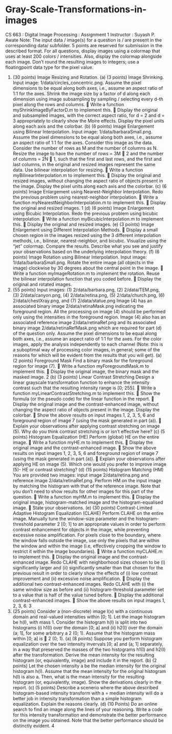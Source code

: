 # Gray-Scale-Transformations-in-images

CS 663 : Digital Image Processing : Assignment 1
Instructor : Suyash P. Awate
Note: The input data / image(s) for a question is / are present in the corresponding data/ subfolder.
5 points are reserved for submission in the described format.
For all questions, display images using a colormap that uses at least 200 colors / intensities. Also,
display the colormap alongside each image. Don’t round the resulting images to integers; use a floatingpoint
data type for the pixel value.
1. (30 points) Image Resizing and Rotation.
(a) (3 points) Image Shrinking.
Input image: 1/data/circles_concentric.png.
Assume the pixel dimensions to be equal along both axes, i.e., assume an aspect ratio of
1:1 for the axes.
Shrink the image size by a factor of d along each dimension using image subsampling by
sampling / selecting every d-th pixel along the rows and columns.
 Write a function myShrinkImageByFactorD.m to implement this.
 Display the original and subsampled images, with the correct aspect ratio, for d = 2 and
d = 3 appropriately to clearly show the Moire effects. Display the pixel units along each axis
and the colorbar.
(b) (6 points) Image Enlargement using Bilinear Interpolation.
Input image: 1/data/barbaraSmall.png.
Assume the pixel dimensions to be equal along both axes, i.e., assume an aspect ratio of
1:1 for the axes. Consider this image as the data. Consider the number of rows as M and
the number of columns as N.
Resize the image to have the number of rows = 3M 􀀀 2 and the number of columns =
2N 􀀀 1, such that the first and last rows, and the first and last columns, in the original and
resized images represent the same data.
Use bilinear interpolation for resizing.
 Write a function myBilinearInterpolation.m to implement this.
 Display the original and resized images, without changing the aspect ratio of objects
present in the image. Display the pixel units along each axis and the colorbar.
(c) (6 points) Image Enlargement using Nearest-Neighbor Interpolation.
Redo the previous problem using nearest-neighbor interpolation.
 Write a function myNearestNeighborInterpolation.m to implement this.
 Display the original and resized images.
1
(d) (6 points) Image Enlargement using Bicubic Interpolation.
Redo the previous problem using bicubic interpolation.
 Write a function myBicubicInterpolation.m to implement this.
 Display the original and resized images.
(e) (3 points) Image Enlargement using Different Interpolation Methods.
 Display a small chosen region in the images resized using the 3 different interpolation
methods, i.e., bilinear, nearest-neighbor, and bicubic. Visualize using the “jet” colormap.
Compare the results. Describe what you see and justify your observations based on the
underlying interpolation theory.
(f) (6 points) Image Rotation using Bilinear Interpolation.
Input image: 1/data/barbaraSmall.png.
Rotate the entire image (all objects in the image) clockwise by 30 degrees about the central
point in the image.
 Write a function myImageRotation.m to implement the rotation. Reuse the bilinear interpolation
function that you coded before.
 Display the original and rotated images.
2. (55 points)
Input images:
(1) 2/data/barbara.png,
(2) 2/data/TEM.png,
(3) 2/data/canyon.png,
(4) 2/data/retina.png,
(5) 2/data/church.png,
(6) 2/data/chestXray.png, and
(7) 2/data/statue.png
Image (4) has an associated binary image 2/data/retinaMask.png indicating the foreground
region. All the processing on image (4) should be performed only using the intensities in the
foreground region. Image (4) also has an associated reference image 2/data/retinaRef.png
and its associated binary image 2/data/retinaRefMask.png which are required for part (d) of
the question only.
Assume the pixel dimensions to be equal along both axes, i.e., assume an aspect ratio of 1:1 for
the axes.
For the color images, apply the analysis independently to each channel (Note: this is a suboptimal
way of processing color images, in general; some of the reasons for which will be evident from
the results that you will get).
(a) (2 points) Foreground Mask
Find a binary mask for the foreground region for image (7).
 Write a function myForegroundMask.m to implement this.
 Display the original image, the binary mask and the masked image.
2
(b) (3 points) Linear Contrast Stretching
Design a linear grayscale transformation function to enhance the intensity contrast such that
the resulting intensity range is [0; 255].
 Write a function myLinearContrastStretching.m to implement this.
 Show the formula (or the pseudo code) for the linear function in the report.
 Display the original image and the contrast-enhanced image, without changing the aspect
ratio of objects present in the image. Display the colorbar.
 Show the above results on input images 1, 2, 3, 5, 6 and foreground region of image 7
(using the mask generated in part (a)).
 Explain your observations after applying contrast stretching on image (5). Why do you
think contrast stretching is or isn’t effective here?
(c) (5 points) Histogram Equalization (HE)
Perform (global) HE on the entire image.
 Write a function myHE.m to implement this.
 Display the original image and the contrast-enhanced image.
 Show the above results on input images 1, 2, 3, 5, 6 and foreground region of image 7
(using the mask generated in part (a)).
 Explain your observations after applying HE on image (5). Which one would you prefer to
improve image (5)- HE or contrast stretching?
(d) (15 points) Histogram Matching (HM) You are provided two images: input image
2/data/retina.png and reference image 2/data/retinaRef.png. Perform HM on the
input image by matching the histogram with that of the reference image. Note that you don’t
need to show results for other images for this part of the question.
 Write a function myHM.m to implement this.
 Display the original image, histogram-matched image and the histogram-equalised image.
 State your observations.
(e) (30 points) Contrast-Limited Adaptive Histogram Equalization (CLAHE)
Perform CLAHE on the entire image. Manually tune the window-size parameter and the
histogram-threshold parameter 2 [0; 1] to an appropriate values in order to perform contrast
enhancement for objects in the image, while preventing excessive noise amplification. For
pixels close to the boundary, where the window falls outside the image, use only the pixels
that are within the window and within the image (i.e, effectively cropping the window to
restrict it within the image boundaries).
 Write a function myCLAHE.m to implement this.
 Display the original image and the contrast-enhanced image.
Redo CLAHE with neighborhood sizes chosen to be (i) significantly larger and (ii) significantly
smaller than that chosen for the previous result in order to clearly show the effects of
(i) low contrast improvement and (ii) excessive noise amplification.
 Display the additional two contrast-enhanced images.
Redo CLAHE with (i) the same window size as before and (ii) histogram-threshold parameter
set to a value that is half of the value tuned before.
 Display the additional contrast-enhanced images.
 Show the above results on input images 1, 2, 3, 6.
3
3. (25 points)
Consider a (non-discrete) image I(x) with a continuous domain and real-valued intensities within
[0; 1]. Let the image histogram be h(I), with mass 1. Consider the histogram h(I) is split into two
histograms (i) h1(I) over the domain [0; a] and (ii) h2(I) over the domain (a; 1], for some arbitrary
a 2 (0; 1). Assume that the histogram mass within [0; a] is  2 (0; 1).
(a) (8 points) Suppose you perform histogram equalization over the two intensity invervals [0; a]
and (a; 1] separately, in a way that preserved the masses of the two histograms h1(I) and
h2(I) after the transformation. Derive the mean intensity for the resulting histogram (or,
equivalently, image) and include it in the report.
(b) (2 points) Let the chosen intensity a be the median intensity for the original histogram h(I).
Assume that the mean intensity for the original histogram h(I) is also a. Then, what is the
mean intensity for the resulting histogram (or, equivalently, image). Show the derivations
clearly in the report.
(c) (5 points) Describe a scenerio where the above described histogram-based intensity transform
with a = median intensity will do a better job in intensity transformation than a simple
histogram equalization. Explain the reasons clearly.
(d) (10 Points) Do an online search to find an image along the lines of your reasoning. Write a
code for this intensity transformation and demonstrate the better performance on the image
you obtained. Note that the better performance should be distinctly evident.
4
